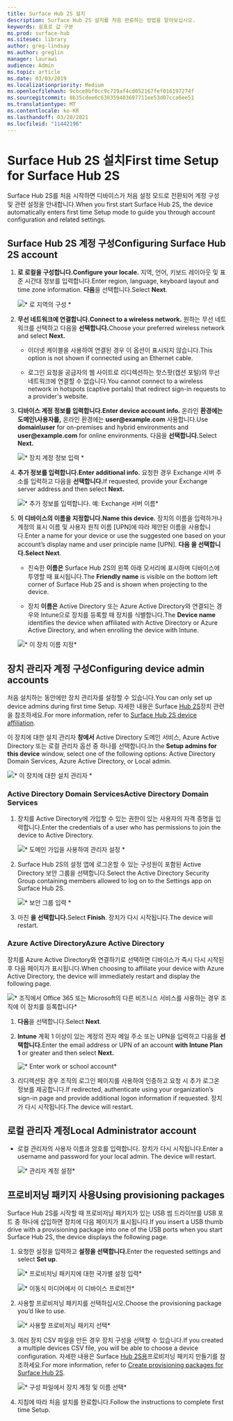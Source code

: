 ```yaml
---
title: Surface Hub 2S 설치
description: Surface Hub 2S 설치를 처음 완료하는 방법을 알아보십시오.
keywords: 쉼표로 값 구분
ms.prod: surface-hub
ms.sitesec: library
author: greg-lindsay
ms.author: greglin
manager: laurawi
audience: Admin
ms.topic: article
ms.date: 03/03/2019
ms.localizationpriority: Medium
ms.openlocfilehash: 9cbce8bf0cc9c729af4cd052167fef016197274f
ms.sourcegitcommit: 8b35cdee6c638359403697711ee53d07cca6ee51
ms.translationtype: MT
ms.contentlocale: ko-KR
ms.lasthandoff: 03/20/2021
ms.locfileid: "11442196"
---
```

# <a name="first-time-setup-for-surface-hub-2s"></a><span data-ttu-id="de35a-104">Surface Hub 2S 설치</span><span class="sxs-lookup"><span data-stu-id="de35a-104">First time Setup for Surface Hub 2S</span></span>

<span data-ttu-id="de35a-105">Surface Hub 2S를 처음 시작하면 디바이스가 처음 설정 모드로 전환되어 계정 구성 및 관련 설정을 안내합니다.</span><span class="sxs-lookup"><span data-stu-id="de35a-105">When you first start Surface Hub 2S, the device automatically enters first time Setup mode to guide you through account configuration and related settings.</span></span>

## <a name="configuring-surface-hub-2s-account"></a><span data-ttu-id="de35a-106">Surface Hub 2S 계정 구성</span><span class="sxs-lookup"><span data-stu-id="de35a-106">Configuring Surface Hub 2S account</span></span>

1. **<span data-ttu-id="de35a-107">로 로컬을 구성합니다.</span><span class="sxs-lookup"><span data-stu-id="de35a-107">Configure your locale.</span></span>** <span data-ttu-id="de35a-108">지역, 언어, 키보드 레이아웃 및 표준 시간대 정보를 입력합니다.</span><span class="sxs-lookup"><span data-stu-id="de35a-108">Enter region, language, keyboard layout and time zone information.</span></span> <span data-ttu-id="de35a-109">**다음**을 선택합니다.</span><span class="sxs-lookup"><span data-stu-id="de35a-109">Select **Next**.</span></span>

   ![\* 로 지역의 구성 \*](images/sh2-run1.png)

1. **<span data-ttu-id="de35a-111">무선 네트워크에 연결합니다.</span><span class="sxs-lookup"><span data-stu-id="de35a-111">Connect  to a wireless network.</span></span>** <span data-ttu-id="de35a-112">원하는 무선 네트워크를 선택하고 다음을 **선택합니다.**</span><span class="sxs-lookup"><span data-stu-id="de35a-112">Choose your preferred wireless network and select **Next.**</span></span>

   - <span data-ttu-id="de35a-113">이더넷 케이블을 사용하여 연결된 경우 이 옵션이 표시되지 않습니다.</span><span class="sxs-lookup"><span data-stu-id="de35a-113">This option is not shown if connected using an Ethernet cable.</span></span>

   - <span data-ttu-id="de35a-114">로그인 요청을 공급자의 웹 사이트로 리디렉션하는 핫스팟(캡션 포털)의 무선 네트워크에 연결할 수 없습니다.</span><span class="sxs-lookup"><span data-stu-id="de35a-114">You cannot connect to a wireless network in hotspots (captive portals) that redirect sign-in requests to a provider's website.</span></span>

3. **<span data-ttu-id="de35a-115">디바이스 계정 정보를 입력합니다.</span><span class="sxs-lookup"><span data-stu-id="de35a-115">Enter device account info.</span></span>** <span data-ttu-id="de35a-116">온라인 **환경에는 도메인\사용자를,** 온라인 환경에는 **user\@example.com** 사용합니다.</span><span class="sxs-lookup"><span data-stu-id="de35a-116">Use **domain\user** for on-premises and hybrid environments and **user\@example.com** for online environments.</span></span> <span data-ttu-id="de35a-117">다음을 **선택합니다.**</span><span class="sxs-lookup"><span data-stu-id="de35a-117">Select **Next.**</span></span>

   ![\* 장치 계정 정보 입력 \*](images/sh2-run2.png)

1. **<span data-ttu-id="de35a-119">추가 정보를 입력합니다.</span><span class="sxs-lookup"><span data-stu-id="de35a-119">Enter additional info.</span></span>** <span data-ttu-id="de35a-120">요청한 경우 Exchange 서버 주소를 입력하고 다음을 **선택합니다.**</span><span class="sxs-lookup"><span data-stu-id="de35a-120">If requested, provide your Exchange server address and then select **Next.**</span></span>

   ![\* 추가 정보를 입력합니다. 예: Exchange 서버 이름\*](images/sh2-run3.png)

1. **<span data-ttu-id="de35a-122">이 디바이스의 이름을 지정합니다.</span><span class="sxs-lookup"><span data-stu-id="de35a-122">Name this device.</span></span>** <span data-ttu-id="de35a-123">장치의 이름을 입력하거나 계정의 표시 이름 및 사용자 원칙 이름 [UPN]에 따라 제안된 이름을 사용합니다.</span><span class="sxs-lookup"><span data-stu-id="de35a-123">Enter a name for your device or use the suggested one based on your account’s display name and user principle name [UPN].</span></span> <span data-ttu-id="de35a-124">**다음 을 선택합니다.**</span><span class="sxs-lookup"><span data-stu-id="de35a-124">**Select Next**.</span></span>

   - <span data-ttu-id="de35a-125">친숙한 **이름은** Surface Hub 2S의 왼쪽 아래 모서리에 표시하며 디바이스에 투영할 때 표시됩니다.</span><span class="sxs-lookup"><span data-stu-id="de35a-125">The **Friendly name** is visible on the bottom left corner of Surface Hub 2S and is shown when projecting to the device.</span></span>

   - <span data-ttu-id="de35a-126">장치 **이름은** Active Directory 또는 Azure Active Directory와 연결되는 경우와 Intune으로 장치를 등록할 때 장치를 식별합니다.</span><span class="sxs-lookup"><span data-stu-id="de35a-126">The **Device name** identifies the device when affiliated with Active Directory or Azure Active Directory, and when enrolling the device with Intune.</span></span>

   ![\* 이 장치 이름 지정\*](images/sh2-run4.png)
 

## <a name="configuring-device-admin-accounts"></a><span data-ttu-id="de35a-128">장치 관리자 계정 구성</span><span class="sxs-lookup"><span data-stu-id="de35a-128">Configuring device admin accounts</span></span>

<span data-ttu-id="de35a-129">처음 설치하는 동안에만 장치 관리자를 설정할 수 있습니다.</span><span class="sxs-lookup"><span data-stu-id="de35a-129">You can only set up device admins during first time Setup.</span></span> <span data-ttu-id="de35a-130">자세한 내용은 Surface [Hub 2S](https://docs.microsoft.com/surface-hub/prepare-your-environment-for-surface-hub#device-affiliation)장치 관련 을 참조하세요.</span><span class="sxs-lookup"><span data-stu-id="de35a-130">For more information, refer to [Surface Hub 2S device affiliation](https://docs.microsoft.com/surface-hub/prepare-your-environment-for-surface-hub#device-affiliation).</span></span>

<span data-ttu-id="de35a-131">이 장치에 대한 설치 관리자 **창에서** Active Directory 도메인 서비스, Azure Active Directory 또는 로컬 관리자 옵션 중 하나를 선택합니다.</span><span class="sxs-lookup"><span data-stu-id="de35a-131">In the **Setup admins for this device** window, select one of the following options: Active Directory Domain Services, Azure Active Directory, or Local admin.</span></span>

![\* 이 장치에 대한 설치 관리자 \*](images/sh2-run5.png)

### <a name="active-directory-domain-services"></a><span data-ttu-id="de35a-133">Active Directory Domain Services</span><span class="sxs-lookup"><span data-stu-id="de35a-133">Active Directory Domain Services</span></span>

1. <span data-ttu-id="de35a-134">장치를 Active Directory에 가입할 수 있는 권한이 있는 사용자의 자격 증명을 입력합니다.</span><span class="sxs-lookup"><span data-stu-id="de35a-134">Enter the credentials of a user who has permissions to join the device to Active Directory.</span></span>

    ![\* 도메인 가입을 사용하여 관리자 설정 \*](images/sh2-run6.png)

2. <span data-ttu-id="de35a-136">Surface Hub 2S의 설정 앱에 로그온할 수 있는 구성원이 포함된 Active Directory 보안 그룹을 선택합니다.</span><span class="sxs-lookup"><span data-stu-id="de35a-136">Select the Active Directory Security Group containing members allowed to log on to the Settings app on Surface Hub 2S.</span></span>

   ![\* 보안 그룹 입력 \*](images/sh2-run7.png)

1. <span data-ttu-id="de35a-138">마친 **을 선택합니다.**</span><span class="sxs-lookup"><span data-stu-id="de35a-138">Select **Finish**.</span></span> <span data-ttu-id="de35a-139">장치가 다시 시작됩니다.</span><span class="sxs-lookup"><span data-stu-id="de35a-139">The device will restart.</span></span>

### <a name="azure-active-directory"></a><span data-ttu-id="de35a-140">Azure Active Directory</span><span class="sxs-lookup"><span data-stu-id="de35a-140">Azure Active Directory</span></span>

<span data-ttu-id="de35a-141">장치를 Azure Active Directory와 연결하기로 선택하면 디바이스가 즉시 다시 시작된 후 다음 페이지가 표시됩니다.</span><span class="sxs-lookup"><span data-stu-id="de35a-141">When choosing to affiliate your device with Azure Active Directory, the device will immediately restart and display the following page.</span></span>

![\* 조직에서 Office 365 또는 Microsoft의 다른 비즈니스 서비스를 사용하는 경우 조직에 이 장치를 등록합니다\*](images/sh2-run8.png)

1. <span data-ttu-id="de35a-143">**다음**을 선택합니다.</span><span class="sxs-lookup"><span data-stu-id="de35a-143">Select **Next**.</span></span>

1. <span data-ttu-id="de35a-144">**Intune** 계획 1 이상이 있는 계정의 전자 메일 주소 또는 UPN을 입력하고 다음을 **선택합니다.**</span><span class="sxs-lookup"><span data-stu-id="de35a-144">Enter the email address or UPN of an account **with Intune Plan 1** or greater and then select **Next.**</span></span>

   ![\* Enter work or school account\*](images/sh2-run9.png)

1. <span data-ttu-id="de35a-146">리디렉션된 경우 조직의 로그인 페이지를 사용하여 인증하고 요청 시 추가 로그온 정보를 제공합니다.</span><span class="sxs-lookup"><span data-stu-id="de35a-146">If redirected, authenticate using your organization’s sign-in page and provide additional logon information if requested.</span></span> <span data-ttu-id="de35a-147">장치가 다시 시작됩니다.</span><span class="sxs-lookup"><span data-stu-id="de35a-147">The device will restart.</span></span>

## <a name="local-administrator-account"></a><span data-ttu-id="de35a-148">로컬 관리자 계정</span><span class="sxs-lookup"><span data-stu-id="de35a-148">Local Administrator account</span></span>

- <span data-ttu-id="de35a-149">로컬 관리자의 사용자 이름과 암호를 입력합니다. 장치가 다시 시작됩니다.</span><span class="sxs-lookup"><span data-stu-id="de35a-149">Enter a username and password for your local admin. The device will restart.</span></span>

  ![\* 관리자 계정 설정\*](images/sh2-run10.png)
 
## <a name="using-provisioning-packages"></a><span data-ttu-id="de35a-151">프로비저닝 패키지 사용</span><span class="sxs-lookup"><span data-stu-id="de35a-151">Using provisioning packages</span></span>

<span data-ttu-id="de35a-152">Surface Hub 2S를 시작할 때 프로비저닝 패키지가 있는 USB 썸 드라이브를 USB 포트 중 하나에 삽입하면 장치에 다음 페이지가 표시됩니다.</span><span class="sxs-lookup"><span data-stu-id="de35a-152">If you insert a USB thumb drive with a provisioning package into one of the USB ports when you start Surface Hub 2S, the device displays the following page.</span></span>

1. <span data-ttu-id="de35a-153">요청한 설정을 입력하고 **설정을 선택합니다.**</span><span class="sxs-lookup"><span data-stu-id="de35a-153">Enter the requested settings and select **Set up**.</span></span>

   ![\* 프로비저닝 패키지에 대한 국가별 설정 입력\*](images/sh2-run11.png)

   ![\* 이동식 미디어에서 이 디바이스 프로비전\*](images/sh2-run12.png)

2. <span data-ttu-id="de35a-156">사용할 프로비저닝 패키지를 선택하십시오.</span><span class="sxs-lookup"><span data-stu-id="de35a-156">Choose the provisioning package you’d like to use.</span></span>

   ![\* 사용할 프로비저닝 패키지 선택\*](images/sh2-run13.png)

3. <span data-ttu-id="de35a-158">여러 장치 CSV 파일을 만든 경우 장치 구성을 선택할 수 있습니다.</span><span class="sxs-lookup"><span data-stu-id="de35a-158">If you created a multiple devices CSV file, you will be able to choose a device configuration.</span></span> <span data-ttu-id="de35a-159">자세한 내용은 Surface [Hub 2S용](https://docs.microsoft.com/surface-hub/surface-hub-2s-deploy#provisioning-multiple-devices-csv-file)프로비저닝 패키지 만들기를 참조하세요.</span><span class="sxs-lookup"><span data-stu-id="de35a-159">For more information, refer to [Create provisioning packages for Surface Hub 2S](https://docs.microsoft.com/surface-hub/surface-hub-2s-deploy#provisioning-multiple-devices-csv-file).</span></span>

   ![\* 구성 파일에서 장치 계정 및 이름 선택\*](images/sh2-run14.png)

4. <span data-ttu-id="de35a-161">지침에 따라 처음 설치를 완료합니다.</span><span class="sxs-lookup"><span data-stu-id="de35a-161">Follow the instructions to complete first time Setup.</span></span>
